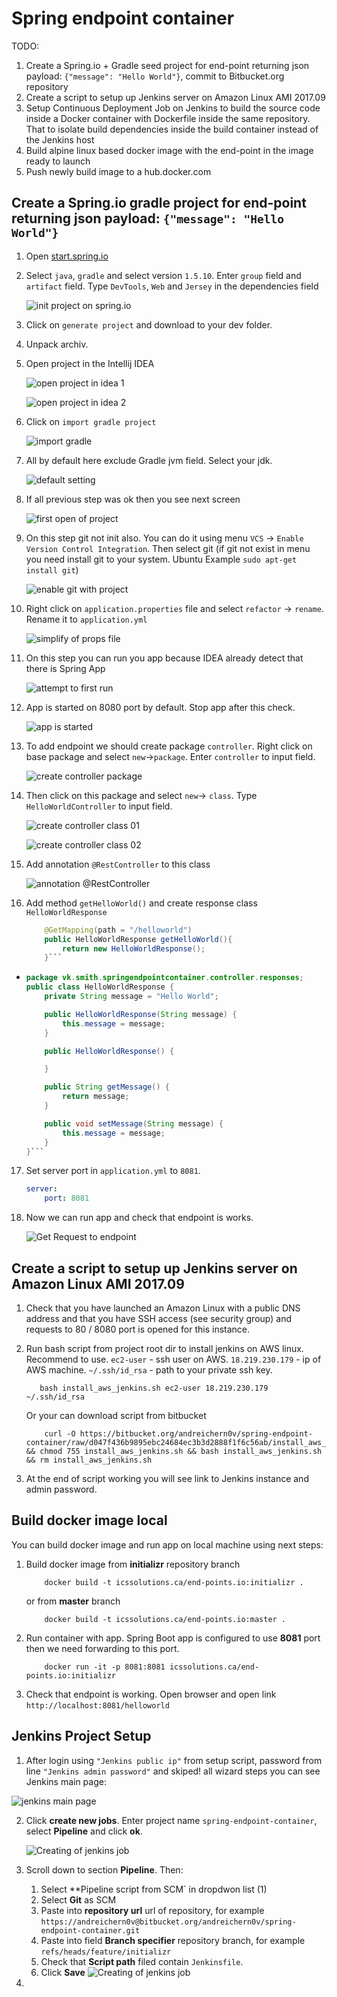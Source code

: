 # Spring endpoint container #

TODO:

1. Create a Spring.io + Gradle seed project for end-point returning json payload: `{"message": "Hello World"}`, commit to Bitbucket.org repository
2. Create a script to setup up Jenkins server on Amazon Linux AMI 2017.09
3. Setup Continuous Deployment Job on Jenkins to build the source code inside a Docker container with Dockerfile inside the same repository. That to isolate build dependencies inside the build container instead of the Jenkins host
4. Build alpine linux based docker image with the end-point in the image ready to launch
5. Push newly build image to a hub.docker.com

## Create a Spring.io gradle project for end-point returning json payload: `{"message": "Hello World"}`

1. Open [start.spring.io](https://start.spring.io/)

2. Select `java`, `gradle` and select version `1.5.10`. Enter `group` field and `artifact` field. 
Type `DevTools`, `Web` and `Jersey` in the dependencies field

    ![init project on spring.io](./doc/images/004.png "init project on spring.io")

3. Click on `generate project` and download to your dev folder.

4. Unpack archiv.

5. Open project in the Intellij IDEA

    ![open project in idea 1](./doc/images/005.png "Intellij Idea")

    ![open project in idea 2](./doc/images/006.png "Intellij Idea")

6. Click on `import gradle project`

    ![import gradle](./doc/images/007.png "Import Gradle project")

7. All by default here exclude Gradle jvm field. Select your jdk.

    ![default setting](./doc/images/008_select_sdk.png "Default Gradle settings")

8. If all previous step was ok then you see next screen

    ![first open of project](./doc/images/010.png "First open of project")

9. On this step git not init also. You can do it using menu `VCS` -> `Enable Version Control Integration`. Then select git (if git not exist in menu you need install git to your system. Ubuntu Example `sudo apt-get install git`)

    ![enable git with project](./doc/images/011.png "Enable git")

10. Right click on `application.properties` file and select `refactor` -> `rename`. Rename it to `application.yml`

    ![simplify of props file](./doc/images/012.png "Rename .properties to .yml")

11. On this step you can run you app because IDEA already detect that there is Spring App

    ![attempt to first run](./doc/images/013.png "Attempt to first run")

12. App is started on 8080 port by default. Stop app after this check.

    ![app is started](./doc/images/014.png "App is started")

13. To add endpoint we should create package `controller`. Right click on base package and select `new`->`package`. Enter `controller` to input field.

    ![create controller package](./doc/images/015.png "Controller package creating 01")

14. Then click on this package and select `new`-> `class`. Type `HelloWorldController` to input field.

    ![create controller class 01](./doc/images/016.png "Controller class creating 01")

    ![create controller class 02](./doc/images/017.png "Controller class creating 02")

15. Add annotation `@RestController` to this class

    ![annotation @RestController](./doc/images/018.png "Rest controller annotation")

16. Add method `getHelloWorld()` and create response class `HelloWorldResponse`
    ```java
        @GetMapping(path = "/helloworld")
        public HelloWorldResponse getHelloWorld(){
            return new HelloWorldResponse();
        }```
-
    ```java
    package vk.smith.springendpointcontainer.controller.responses;
    public class HelloWorldResponse {
        private String message = "Hello World";

        public HelloWorldResponse(String message) {
            this.message = message;
        }

        public HelloWorldResponse() {

        }

        public String getMessage() {
            return message;
        }

        public void setMessage(String message) {
            this.message = message;
        }
    }```

17. Set server port in `application.yml` to `8081`.
    ```yaml
    server:
        port: 8081
    ```

18. Now we can run app and check that endpoint is works.

    ![Get Request to endpoint](./doc/images/020.png "Hello World endpoint is works now as in requiirement.")

## Create a script to setup up Jenkins server on Amazon Linux AMI 2017.09

1. Check that you have launched an Amazon Linux with a public DNS address and that you have SSH access (see security group) and requests to 80 / 8080 port is opened for this instance.

2. Run bash script from project root dir to install jenkins on AWS linux. Recommend to use. `ec2-user` - ssh user on AWS. `18.219.230.179` - ip of AWS machine. `~/.ssh/id_rsa` - path to your private ssh key.
    ```
       bash install_aws_jenkins.sh ec2-user 18.219.230.179 ~/.ssh/id_rsa
    ```

    Or your can download script from bitbucket

    ```
        curl -O https://bitbucket.org/andreichern0v/spring-endpoint-container/raw/d047f436b9895ebc24684ec3b3d2888f1f6c56ab/install_aws_jenkins.sh && chmod 755 install_aws_jenkins.sh && bash install_aws_jenkins.sh && rm install_aws_jenkins.sh
    ```
3. At the end of script working you will see link to Jenkins instance and admin password.

## Build docker image local
You can build docker image and run app on local machine using next steps:

1. Build docker image from **initializr** repository branch
    ```
        docker build -t icssolutions.ca/end-points.io:initializr .
    ```
    or from **master** branch
    ```
        docker build -t icssolutions.ca/end-points.io:master .
    ```
2. Run container with app. Spring Boot app is configured to use **8081** port then we need forwarding to this port.
    ```
        docker run -it -p 8081:8081 icssolutions.ca/end-points.io:initializr
    ```
3. Check that endpoint is working. Open browser and open link `http://localhost:8081/helloworld`

## Jenkins Project Setup

1. After login using `"Jenkins public ip"` from setup script, password from line `"Jenkins admin password"` and skiped! all wizard steps you can see Jenkins main page:

![jenkins main page](./doc/images/022.png "Jenkins welcome page")

2. Click  **create new jobs**. Enter project name `spring-endpoint-container`, select **Pipeline** and click **ok**.

    ![Creating of jenkins job](./doc/images/023.png "Creating of jenkins job")

3. Scroll down to section **Pipeline**. Then:
    1. Select **Pipeline script from SCM` in dropdwon list (1)
    2. Select **Git** as SCM
    3. Paste into **repository url** url of repository, for example `https://andreichern0v@bitbucket.org/andreichern0v/spring-endpoint-container.git`
    4. Paste into field **Branch specifier** repository branch, for example `refs/heads/feature/initializr`
    5. Check that **Script path** filed contain `Jenkinsfile`.
    6. Click **Save**
    ![Creating of jenkins job](./doc/images/024.png "Creating of jenkins job")

4. 
